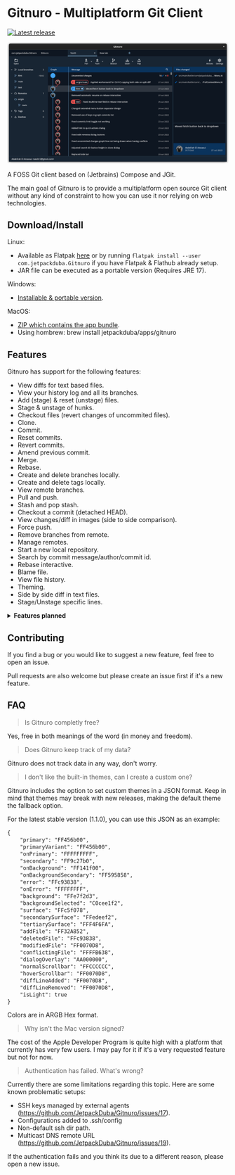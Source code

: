# Gitnuro - Multiplatform Git Client
[![Latest release](https://img.shields.io/github/v/release/JetpackDuba/Gitnuro?color=blue&label=latest%20release)](https://github.com/JetpackDuba/Gitnuro/releases/latest)

![Icon](res/img/cover.png)

A FOSS Git client based on (Jetbrains) Compose and JGit.

The main goal of Gitnuro is to provide a multiplatform open source Git client without any kind of constraint to how you can use it nor relying on web technologies.

## Download/Install

Linux:
- Available as Flatpak [here](https://beta.flathub.org/apps/details/com.jetpackduba.Gitnuro) or by running `flatpak install --user com.jetpackduba.Gitnuro` if you have Flatpak & Flathub already setup.
- JAR file can be executed as a portable version (Requires JRE 17).

Windows:
- [Installable & portable version](https://github.com/JetpackDuba/Gitnuro/releases/latest).

MacOS:
- [ZIP which contains the app bundle](https://github.com/JetpackDuba/Gitnuro/releases/latest).
- Using hombrew: brew install jetpackduba/apps/gitnuro


## Features

Gitnuro has support for the following features:

- View diffs for text based files.
- View your history log and all its branches.
- Add (stage) & reset (unstage) files.
- Stage & unstage of hunks.
- Checkout files (revert changes of uncommited files).
- Clone.
- Commit.
- Reset commits.
- Revert commits.
- Amend previous commit.
- Merge.
- Rebase.
- Create and delete branches locally.
- Create and delete tags locally.
- View remote branches.
- Pull and push.
- Stash and pop stash.
- Checkout a commit (detached HEAD).
- View changes/diff in images (side to side comparison).
- Force push.
- Remove branches from remote.
- Manage remotes.
- Start a new local repository.
- Search by commit message/author/commit id.
- Rebase interactive.
- Blame file.
- View file history.
- Theming.
- Side by side diff in text files.
- Stage/Unstage specific lines.



<details>
  <summary><b>Features planned</b></summary>
 
- Create/Apply patches
- Remove tags from remote.
- View stashes in the log tree.
- Submodules support (planned for 1.2.0).
- Change the tracking of a specific branch.
- Syntax highlighting for diff.
- Various log options like showing the author, filtering by current branch o hide remote branches.
- Customizations settings.
</details>

## Contributing

If you find a bug or you would like to suggest a new feature, feel free to open an issue.

Pull requests are also welcome but please create an issue first if it's a new feature.

## FAQ

> Is Gitnuro completly free?

Yes, free in both meanings of the word (in money and freedom).

> Does Gitnuro keep track of my data?

Gitnuro does not track data in any way, don't worry.

> I don't like the built-in themes, can I create a custom one?

Gitnuro includes the option to set custom themes in a JSON format. Keep in mind that themes may break with new releases, making the default theme the fallback option.

For the latest stable version (1.1.0), you can use this JSON as an example:

```
{
    "primary": "FF456b00",
    "primaryVariant": "FF456b00",
    "onPrimary": "FFFFFFFFF",
    "secondary": "FF9c27b0",
    "onBackground": "FF141f00",
    "onBackgroundSecondary": "FF595858",
    "error": "FFc93838",
    "onError": "FFFFFFFF",
    "background": "FFe7f2d3",
    "backgroundSelected": "C0cee1f2",
    "surface": "FFc5f078",
    "secondarySurface": "FFedeef2",
    "tertiarySurface": "FFF4F6FA",
    "addFile": "FF32A852",
    "deletedFile": "FFc93838",
    "modifiedFile": "FF0070D8",
    "conflictingFile": "FFFFB638",
    "dialogOverlay": "AA000000",
    "normalScrollbar": "FFCCCCCC",
    "hoverScrollbar": "FF0070D8",
    "diffLineAdded": "FF0070D8",
    "diffLineRemoved": "FF0070D8",
    "isLight": true
}
```

Colors are in ARGB Hex format.

> Why isn't the Mac version signed? 

The cost of the Apple Developer Program is quite high with a platform that currently has very few users. I may pay for it if it's a very requested feature but not for now.

> Authentication has failed. What's wrong?

Currently there are some limitations regarding this topic. Here are some known problematic setups:
- SSH keys managed by external agents (https://github.com/JetpackDuba/Gitnuro/issues/17).
- Configurations added to .ssh/config
- Non-default ssh dir path.
- Multicast DNS remote URL (https://github.com/JetpackDuba/Gitnuro/issues/19).

If the authentication fails and you think its due to a different reason, please open a new issue.
